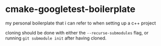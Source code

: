 # cmake-googletest-boilerplate
my personal boilerplate that i can refer to when setting up a c++ project

cloning should be done with either the `--recurse-submodules` flag, or running `git submodule init` after having cloned.